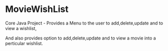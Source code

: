 # MovieWishList

Core Java Project - Provides a Menu to the user to add,delete,update and to view a wishlist, 

And also provides option to add,delete,update and to view a movie into a perticular wishlist.
